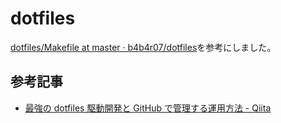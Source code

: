 # dotfiles

[dotfiles/Makefile at master · b4b4r07/dotfiles](https://github.com/b4b4r07/dotfiles/blob/master/Makefile)を参考にしました。

## 参考記事
- [最強の dotfiles 駆動開発と GitHub で管理する運用方法 - Qiita](https://qiita.com/b4b4r07/items/b70178e021bef12cd4a2#fnref4)
